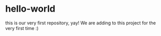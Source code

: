 # hello-world
this is our very first repository, yay!
We are adding to this project for the very first time :)

